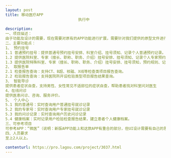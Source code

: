 ```yaml
---                
layout: post       
title: 移动医疗APP
                                执行中
           
description: 
一、项目描述：
由于功能及设计的需要，现在需要对原有的APP功能进行扩展，需要针对我们提供的原型文件进行APP效果图设计工作。
二、主要功能点：
1、 预约挂号
1.1 普通预约挂号：提供普通号预约挂号安排、科室介绍、挂号须知、记录个人普通预约记录。
1.2 提供医院科室、专家（擅长、职称、职务、介绍）挂号安排、挂号须知、记录个人专家预约记录。
1.3 提供医院特殊科室、专家（擅长、职称、职务、介绍）挂号安排、挂号须知，预约规则、记录个人特诊预约记录。
2、 取报告单
2.1 检查报告查询：支持CT、B超、核磁、X线等检查类项目报告查询。
2.2 检验报告查询：支持医院所开设检验类型项目报告结果查询。
3、 智能导诊
提供患者症状自查，支持男性、女性常见不适部位的症状自查，帮助患者找对科室问对医生
4、在线问诊
提供医患问诊、咨询、服务评价。
5、 个人中心
5.1 我的普通号：实时查询用户普通挂号就诊记录
5.2 我的专家号：实时查询用户专家挂号就诊记录
5.3 我的问诊记录：实时查询用户历史问诊记录
5.4 健康档案：实时记录用户检验检查报告结果，建立患者个人健康档案。
三、可参考项目
可参考APP：“微医”（说明：新版APP功能上和这款APP有重合的部分，但UI设计需要有自己的思路和想法）
四、人员要求
至上2人以上。
     
contenturl: https://pro.lagou.com/project/3037.html      
---                 
```

